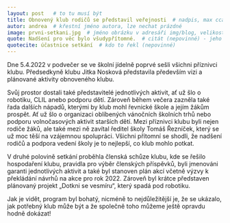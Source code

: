 ```yaml
---
layout: post   # to tu musí být
title: Obnovený klub rodičů se představil veřejnosti  # nadpis, max cca 30 znaků (vyzkoušet)
autor: andrea  # křestní jméno autora, lze nechat prázdné
image: prvni-setkani.jpg  # jméno obrázku v adresáři img/blog, velikost 900x600
quote: Nadšení pro věc bylo všudypřítomné.  # citát (nepovinné) - jeho umístění se dělá pomocí <!--quote--> v textu
quotecite: účastnice setkání  # kdo to řekl (nepovinné)
---
```

Dne 5.4.2022 v podvečer se ve školní jídelně poprvé sešli všichni příznivci klubu. Předsedkyně klubu Jitka Nosková
představila především vizi a plánované aktivity obnoveného klubu.

<!--vice-->

Svůj prostor dostali také představitelé jednotlivých aktivit, ať už šlo o robotiku, CLIL anebo podporu dětí. 
Zároveň během večera zazněla také řada dalších nápadů, kterými by klub mohl řevnické škole a jejím žákům prospět.
Ať už šlo o organizaci oblíbených vánočních školních trhů nebo podporu volnočasových aktivit starších dětí.
Mezi příznivci klubu byli nejen rodiče žáků, ale také mezi ně zavítal ředitel školy Tomáš Řezníček, který se už moc těší na 
vzájemnou spolupráci. Všichni přítomní se shodli, že nadšení rodičů a podpora vedení školy je to nejlepší, co klub mohlo potkat. 



V druhé polovině setkání proběhla členská schůze klubu, kde se řešilo hospodaření klubu, pravidla pro výběr členských příspěvků,
byli jmenováni garanti jednotlivých aktivit a také byl stanoven plán akcí včetně výzvy k překládání návrhů na akce pro rok 2022.
Zároveň byl krátce představen plánovaný projekt „Dotkni se vesmíru“, který spadá pod robotiku. 



Jak je vidět, program byl bohatý, nicméně to nejdůležitější je, že se ukázalo, jak potřebný klub může být a že společně toho můžeme ještě opravdu hodně dokázat!




<!--quote-->


